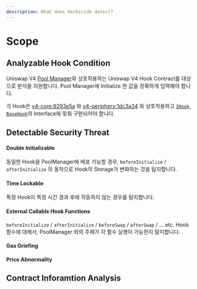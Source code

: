 ```yaml
---
description: What does Herbicide detect?
---
```


# Scope

## Analyzable Hook Condition

Uniswap V4 [Pool Manager](https://github.com/Uniswap/v4-core/blob/9293e5ab1deed87e03c176d8af94b1af19eb3900/src/PoolManager.sol)와 상호작용하는 Uniswap V4 Hook Contract를 대상으로 분석을 지원합니다. Pool Manager에 Initialize 한 값을 정확하게 입력해야 합니다.

각 Hook은 [v4-core:9293e5a](https://github.com/Uniswap/v4-core/tree/9293e5ab1deed87e03c176d8af94b1af19eb3900) 와 [v4-periphery:1dc3a34](https://github.com/Uniswap/v4-periphery/tree/1dc3a344efd901664427d59e41a58364ef0f16ec) 와 상호작용하고 [`IHook`](https://github.com/Uniswap/v4-core/blob/9293e5ab1deed87e03c176d8af94b1af19eb3900/src/interfaces/IHooks.sol), [`BaseHook`](https://github.com/Uniswap/v4-periphery/blob/1dc3a344efd901664427d59e41a58364ef0f16ec/src/base/hooks/BaseHook.sol)의 Interface에 맞춰 구현되어야 합니다.



## Detectable Security Threat

#### Double Initializable

동일한 Hook을 PoolManager에 배포 가능할 경우, `beforeInitialize` / `afterInitialize` 의 동작으로 Hook의 Storage가 변화하는 것을 탐지합니다.&#x20;



#### Time Lockable

특정 Hook이 특정 시간 경과 후에 작동하지 않는 경우를 탐지합니다.



#### External Callable Hook Functions

`beforeInitialize` / `afterInitialize` / `beforeSwap` / `afterSwap` / ... etc. Hook 함수에 대해서, PoolManager 외의 주체가 각 함수 실행이 가능한지 탐지합니다.



#### Gas Griefing



#### Price Abnormality











## Contract Inforamtion Analysis



